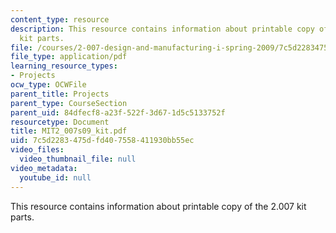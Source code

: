 ```yaml
---
content_type: resource
description: This resource contains information about printable copy of the 2.007
  kit parts.
file: /courses/2-007-design-and-manufacturing-i-spring-2009/7c5d2283475dfd407558411930bb55ec_MIT2_007s09_kit.pdf
file_type: application/pdf
learning_resource_types:
- Projects
ocw_type: OCWFile
parent_title: Projects
parent_type: CourseSection
parent_uid: 84dfecf8-a23f-522f-3d67-1d5c5133752f
resourcetype: Document
title: MIT2_007s09_kit.pdf
uid: 7c5d2283-475d-fd40-7558-411930bb55ec
video_files:
  video_thumbnail_file: null
video_metadata:
  youtube_id: null
---
```

This resource contains information about printable copy of the 2.007 kit parts.

